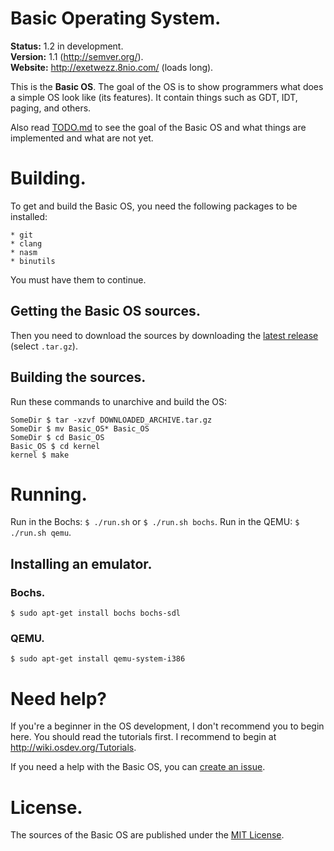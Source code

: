Basic Operating System.
=======================

**Status:** 1.2 in development.<br>
**Version:** 1.1 (http://semver.org/).<br>
**Website:** http://exetwezz.8nio.com/ (loads long).

This is the **Basic OS**. The goal of the OS is to show programmers what does a simple OS look like (its features).
It contain things such as GDT, IDT, paging, and others.

Also read [TODO.md](https://github.com/ExeTwezz/Basic_OS/blob/master/TODO.md) to see the goal of the Basic OS and what things are implemented and what are not yet.

Building.
=========

To get and build the Basic OS, you need the following packages to be installed:

```
* git
* clang
* nasm
* binutils
```

You must have them to continue.

## Getting the Basic OS sources.

Then you need to download the sources by downloading the [latest release](https://github.com/ExeTwezz/Basic_OS/releases/latest) (select `.tar.gz`).

## Building the sources.

Run these commands to unarchive and build the OS:

```
SomeDir $ tar -xzvf DOWNLOADED_ARCHIVE.tar.gz
SomeDir $ mv Basic_OS* Basic_OS
SomeDir $ cd Basic_OS
Basic_OS $ cd kernel
kernel $ make
```

Running.
========

Run in the Bochs: `$ ./run.sh` or `$ ./run.sh bochs`.
Run in the QEMU: `$ ./run.sh qemu`.

## Installing an emulator.

### Bochs.

```
$ sudo apt-get install bochs bochs-sdl
```

### QEMU.

```
$ sudo apt-get install qemu-system-i386
```

Need help?
==========

If you're a beginner in the OS development, I don't recommend you to begin here. You should read the tutorials first.
I recommend to begin at http://wiki.osdev.org/Tutorials.

If you need a help with the Basic OS, you can [create an issue](https://github.com/ExeTwezz/Basic_OS/issues/new).

License.
========

The sources of the Basic OS are published under the [MIT License](http://choosealicense.com/licenses/mit/).
